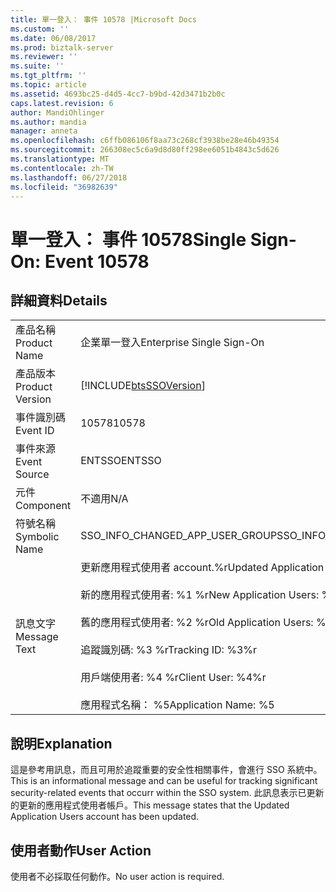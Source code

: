 ```yaml
---
title: 單一登入： 事件 10578 |Microsoft Docs
ms.custom: ''
ms.date: 06/08/2017
ms.prod: biztalk-server
ms.reviewer: ''
ms.suite: ''
ms.tgt_pltfrm: ''
ms.topic: article
ms.assetid: 4693bc25-d4d5-4cc7-b9bd-42d3471b2b0c
caps.latest.revision: 6
author: MandiOhlinger
ms.author: mandia
manager: anneta
ms.openlocfilehash: c6ffb086106f8aa73c268cf3938be28e46b49354
ms.sourcegitcommit: 266308ec5c6a9d8d80ff298ee6051b4843c5d626
ms.translationtype: MT
ms.contentlocale: zh-TW
ms.lasthandoff: 06/27/2018
ms.locfileid: "36982639"
---
```

# <a name="single-sign-on-event-10578"></a><span data-ttu-id="2d5f7-102">單一登入： 事件 10578</span><span class="sxs-lookup"><span data-stu-id="2d5f7-102">Single Sign-On: Event 10578</span></span>
## <a name="details"></a><span data-ttu-id="2d5f7-103">詳細資料</span><span class="sxs-lookup"><span data-stu-id="2d5f7-103">Details</span></span>  
  
|                 |                                                                                                                                                                                                                   |
|-----------------|-------------------------------------------------------------------------------------------------------------------------------------------------------------------------------------------------------------------|
|  <span data-ttu-id="2d5f7-104">產品名稱</span><span class="sxs-lookup"><span data-stu-id="2d5f7-104">Product Name</span></span>   |                                                                                             <span data-ttu-id="2d5f7-105">企業單一登入</span><span class="sxs-lookup"><span data-stu-id="2d5f7-105">Enterprise Single Sign-On</span></span>                                                                                             |
| <span data-ttu-id="2d5f7-106">產品版本</span><span class="sxs-lookup"><span data-stu-id="2d5f7-106">Product Version</span></span> |                                                                            [!INCLUDE[btsSSOVersion](../includes/btsssoversion-md.md)]                                                                             |
|    <span data-ttu-id="2d5f7-107">事件識別碼</span><span class="sxs-lookup"><span data-stu-id="2d5f7-107">Event ID</span></span>     |                                                                                                       <span data-ttu-id="2d5f7-108">10578</span><span class="sxs-lookup"><span data-stu-id="2d5f7-108">10578</span></span>                                                                                                       |
|  <span data-ttu-id="2d5f7-109">事件來源</span><span class="sxs-lookup"><span data-stu-id="2d5f7-109">Event Source</span></span>   |                                                                                                      <span data-ttu-id="2d5f7-110">ENTSSO</span><span class="sxs-lookup"><span data-stu-id="2d5f7-110">ENTSSO</span></span>                                                                                                       |
|    <span data-ttu-id="2d5f7-111">元件</span><span class="sxs-lookup"><span data-stu-id="2d5f7-111">Component</span></span>    |                                                                                                        <span data-ttu-id="2d5f7-112">不適用</span><span class="sxs-lookup"><span data-stu-id="2d5f7-112">N/A</span></span>                                                                                                        |
|  <span data-ttu-id="2d5f7-113">符號名稱</span><span class="sxs-lookup"><span data-stu-id="2d5f7-113">Symbolic Name</span></span>  |                                                                                          <span data-ttu-id="2d5f7-114">SSO_INFO_CHANGED_APP_USER_GROUP</span><span class="sxs-lookup"><span data-stu-id="2d5f7-114">SSO_INFO_CHANGED_APP_USER_GROUP</span></span>                                                                                          |
|  <span data-ttu-id="2d5f7-115">訊息文字</span><span class="sxs-lookup"><span data-stu-id="2d5f7-115">Message Text</span></span>   | <span data-ttu-id="2d5f7-116">更新應用程式使用者 account.%r</span><span class="sxs-lookup"><span data-stu-id="2d5f7-116">Updated Application Users account.%r</span></span><br /><br /> <span data-ttu-id="2d5f7-117">新的應用程式使用者: %1 %r</span><span class="sxs-lookup"><span data-stu-id="2d5f7-117">New Application Users: %1%r</span></span><br /><br /> <span data-ttu-id="2d5f7-118">舊的應用程式使用者: %2 %r</span><span class="sxs-lookup"><span data-stu-id="2d5f7-118">Old Application Users: %2%r</span></span><br /><br /> <span data-ttu-id="2d5f7-119">追蹤識別碼: %3 %r</span><span class="sxs-lookup"><span data-stu-id="2d5f7-119">Tracking ID: %3%r</span></span><br /><br /> <span data-ttu-id="2d5f7-120">用戶端使用者: %4 %r</span><span class="sxs-lookup"><span data-stu-id="2d5f7-120">Client User: %4%r</span></span><br /><br /> <span data-ttu-id="2d5f7-121">應用程式名稱： %5</span><span class="sxs-lookup"><span data-stu-id="2d5f7-121">Application Name: %5</span></span> |
  
## <a name="explanation"></a><span data-ttu-id="2d5f7-122">說明</span><span class="sxs-lookup"><span data-stu-id="2d5f7-122">Explanation</span></span>  
 <span data-ttu-id="2d5f7-123">這是參考用訊息，而且可用於追蹤重要的安全性相關事件，會進行 SSO 系統中。</span><span class="sxs-lookup"><span data-stu-id="2d5f7-123">This is an informational message and can be useful for tracking significant security-related events that occurr within the SSO system.</span></span> <span data-ttu-id="2d5f7-124">此訊息表示已更新的更新的應用程式使用者帳戶。</span><span class="sxs-lookup"><span data-stu-id="2d5f7-124">This message states that the Updated Application Users account has been updated.</span></span>  
  
## <a name="user-action"></a><span data-ttu-id="2d5f7-125">使用者動作</span><span class="sxs-lookup"><span data-stu-id="2d5f7-125">User Action</span></span>  
 <span data-ttu-id="2d5f7-126">使用者不必採取任何動作。</span><span class="sxs-lookup"><span data-stu-id="2d5f7-126">No user action is required.</span></span>